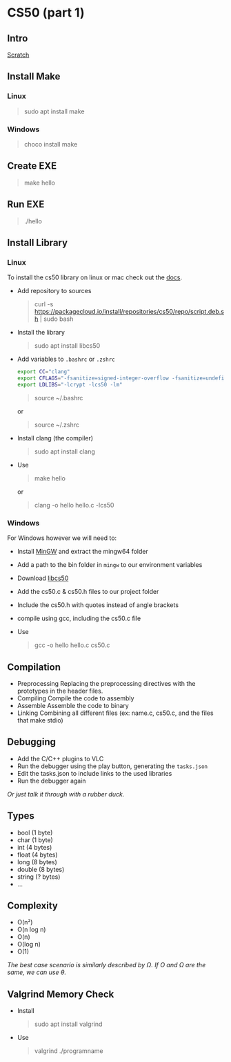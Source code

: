 # CS50 (part 1)

## Intro

[Scratch](https://scratch.mit.edu/)

## Install Make

### Linux

> sudo apt install make

### Windows

> choco install make

## Create EXE

> make hello

## Run EXE

> ./hello

## Install Library

### Linux

To install the cs50 library on linux or mac check out the [docs](https://cs50.readthedocs.io/libraries/cs50/c/).

- Add repository to sources

  > curl -s https://packagecloud.io/install/repositories/cs50/repo/script.deb.sh | sudo bash

- Install the library

  > sudo apt install libcs50

- Add variables to `.bashrc` or `.zshrc`

  ```bash
  export CC="clang"
  export CFLAGS="-fsanitize=signed-integer-overflow -fsanitize=undefined -ggdb3 -O0 -std=c11 -Wall -Werror -Wextra -Wno-sign-compare -Wno-unused-parameter -Wno-unused-variable -Wshadow"
  export LDLIBS="-lcrypt -lcs50 -lm"
  ```

  > source ~/.bashrc

  or

  > source ~/.zshrc

- Install clang (the compiler)

  > sudo apt install clang

- Use

  > make hello

  or

  > clang -o hello hello.c -lcs50

### Windows

For Windows however we will need to:

- Install [MinGW](https://www.mingw-w64.org/downloads/#mingw-builds) and extract the mingw64 folder
- Add a path to the bin folder in `mingw` to our environment variables
- Download [libcs50](https://github.com/cs50/libcs50/releases)
- Add the cs50.c & cs50.h files to our project folder
- Include the cs50.h with quotes instead of angle brackets
- compile using gcc, including the cs50.c file
- Use

  > gcc -o hello hello.c cs50.c

## Compilation

- Preprocessing
  Replacing the preprocessing directives with the prototypes in the header files.
- Compiling
  Compile the code to assembly
- Assemble
  Assemble the code to binary
- Linking
  Combining all different files (ex: name.c, cs50.c, and the files that make stdio)

## Debugging

- Add the C/C++ plugins to VLC
- Run the debugger using the play button, generating the `tasks.json`
- Edit the tasks.json to include links to the used libraries
- Run the debugger again

_Or just talk it through with a rubber duck._

## Types

- bool (1 byte)
- char (1 byte)
- int (4 bytes)
- float (4 bytes)
- long (8 bytes)
- double (8 bytes)
- string (? bytes)
- ...

## Complexity

- O(n²)
- O(n log n)
- O(n)
- O(log n)
- O(1)

_The best case scenario is similarly described by Ω. If O and Ω are the same, we can use θ._

## Valgrind Memory Check

- Install

  > sudo apt install valgrind

- Use

  > valgrind ./programname
